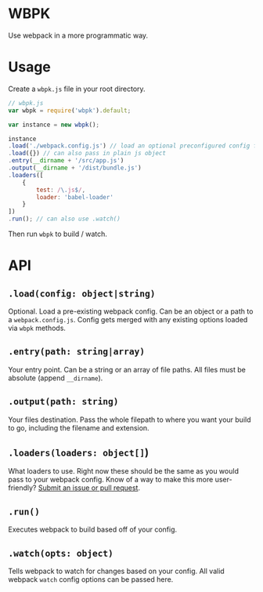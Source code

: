 # WBPK

Use webpack in a more programmatic way.

# Usage

Create a `wbpk.js` file in your root directory.

```js
// wbpk.js
var wbpk = require('wbpk').default;

var instance = new wbpk();

instance
.load('./webpack.config.js') // load an optional preconfigured config file
.load({}) // can also pass in plain js object
.entry(__dirname + '/src/app.js')
.output(__dirname + '/dist/bundle.js')
.loaders([
    {
        test: /\.js$/,
        loader: 'babel-loader'
    }
])
.run(); // can also use .watch()
```

Then run `wbpk` to build / watch.

# API

## `.load(config: object|string)`

Optional. Load a pre-existing webpack config. Can be an object or a path to a `webpack.config.js`. Config gets merged with any existing options loaded via `wbpk` methods.

## `.entry(path: string|array)`

Your entry point. Can be a string or an array of file paths. All files must be absolute (append `__dirname`).

## `.output(path: string)`

Your files destination. Pass the whole filepath to where you want your build to go, including the filename and extension.

## `.loaders(loaders: object[]`)

What loaders to use. Right now these should be the same as you would pass to your webpack config. Know of a way to make this more user-friendly? [Submit an issue or pull request]().

## `.run()`

Executes webpack to build based off of your config.

## `.watch(opts: object)`

Tells webpack to watch for changes based on your config. All valid webpack `watch` config options can be passed here.